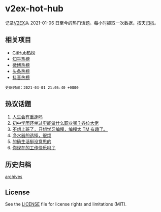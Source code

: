 # v2ex-hot-hub

 记录[V2EX](https://www.v2ex.com/)从 2021-01-06 日至今的热门话题。每小时抓取一次数据，按天[归档](archives)。
 
 ## 相关项目

- [GitHub热榜](https://github.com/snaildev/github-hot-hub)
- [知乎热榜](https://github.com/snaildev/zhihu-hot-hub)
- [微博热榜](https://github.com/snaildev/weibo-hot-hub)
- [头条热榜](https://github.com/snaildev/toutiao-hot-hub)
- [抖音热榜](https://github.com/snaildev/douyin-hot-hub)


 `更新时间：2021-03-01 21:05:40 +0800`

## 热议话题

1. [人生会有重逢吗](https://www.v2ex.com/t/757138)
1. [初中学历还坐过牢能做什么职业呢？各位大佬](https://www.v2ex.com/t/757331)
1. [不想上班了，只想学习编程，编程太 TM 有趣了。](https://www.v2ex.com/t/757097)
1. [净水器的选择，很烦](https://www.v2ex.com/t/757161)
1. [的确生活挺没意思的](https://www.v2ex.com/t/757100)
1. [你现在的工作快乐吗？](https://www.v2ex.com/t/757271)

## 历史归档

[archives](archives)

## License

See the [LICENSE](LICENSE) file for license rights and limitations (MIT).
